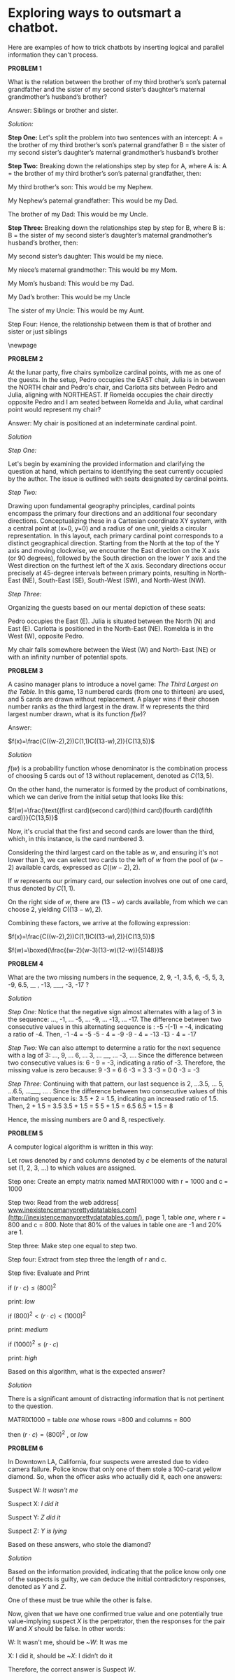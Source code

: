 # Exploring ways to outsmart a chatbot.
Here are examples of how to trick chatbots by inserting logical and parallel information they can't process.

**PROBLEM 1**

What is the relation between the brother of my third brother’s son’s paternal grandfather and the sister of my second sister’s daughter’s maternal grandmother’s husband’s brother?

Answer: Siblings or brother and sister.

*Solution:*

**Step One:**
Let's split the problem into two sentences with an intercept:
A = the brother of my third brother’s son’s paternal grandfather
B = the sister of my second sister’s daughter’s maternal grandmother’s husband’s brother

**Step Two:**
Breaking down the relationships step by step for A, where A is:
A = the brother of my third brother’s son’s paternal grandfather, then:

My third brother’s son: This would be my Nephew.

My Nephew’s paternal grandfather: This would be my Dad.

The brother of my Dad: This would be my Uncle.

**Step Three:**
Breaking down the relationships step by step for B, where B is:
B = the sister of my second sister’s daughter’s maternal grandmother’s husband’s brother, then:

My second sister’s daughter: This would be my niece.

My niece’s maternal grandmother: This would be my Mom.

My Mom’s husband: This would be my Dad.

My Dad’s brother: This would be my Uncle

The sister of my Uncle: This would be my Aunt.

Step Four:
Hence, the relationship between them is that of brother and sister or just siblings

\newpage

**PROBLEM 2**

At the lunar party, five chairs symbolize cardinal points, with me as one of the guests. In the setup, Pedro occupies the EAST chair, Julia is in between the NORTH chair and Pedro's chair, and Carlotta sits between Pedro and Julia, aligning with NORTHEAST. If Romelda occupies the chair directly opposite Pedro and I am seated between Romelda and Julia, what cardinal point would represent my chair?

Answer: My chair is positioned at an indeterminate cardinal point.

*Solution*

*Step One:*

Let's begin by examining the provided information and clarifying the question at hand, which pertains to identifying the seat currently occupied by the author. The issue is outlined with seats designated by cardinal points.

*Step Two:*

Drawing upon fundamental geography principles, cardinal points encompass the primary four directions and an additional four secondary directions. Conceptualizing these in a Cartesian coordinate XY system, with a central point at (x=0, y=0) and a radius of one unit, yields a circular representation. In this layout, each primary cardinal point corresponds to a distinct geographical direction. Starting from the North at the top of the Y axis and moving clockwise, we encounter the East direction on the X axis (or 90 degrees), followed by the South direction on the lower Y axis and the West direction on the furthest left of the X axis. Secondary directions occur precisely at 45-degree intervals between primary points, resulting in North-East (NE), South-East (SE), South-West (SW), and North-West (NW).

*Step Three:*

Organizing the guests based on our mental depiction of these seats:

Pedro occupies the East (E).
Julia is situated between the North (N) and East (E).
Carlotta is positioned in the North-East (NE).
Romelda is in the West (W), opposite Pedro.

My chair falls somewhere between the West (W) and North-East (NE) or with an infinity number of potential spots.


**PROBLEM 3**

A casino manager plans to introduce a novel game: *The Third Largest on the Table.* In this game, 13 numbered cards (from one to thirteen) are used, and 5 cards are drawn without replacement.
A player wins if their chosen number ranks as the third largest in the draw. 
If w represents the third largest number drawn, what is its function $f(w)$?

Answer: 

$f(x)=\frac{C((w-2),2))C(1,1)C((13-w),2)}{C(13,5)}$

*Solution*

$f(w)$ is a probability function whose denominator is the combination process of choosing 5 cards out of 13 without replacement, denoted as $C(13,5)$.

On the other hand, the numerator is formed by the product of combinations, which we can derive from the initial setup that looks like this:

$f(w)=\frac{\text{(first card)(second card)(third card)(fourth card)(fifth card)}}{C(13,5)}$

Now, it's crucial that the first and second cards are lower than the third, which, in this instance, is the card numbered 3.

Considering the third largest card on the table as $w$, and ensuring it's not lower than 3, we can select two cards to the left of $w$ from the pool of $(w-2)$ available cards, expressed as $C((w-2),2)$.

If $w$ represents our primary card, our selection involves one out of one card, thus denoted by $C(1,1)$.

On the right side of $w$, there are $(13-w)$ cards available, from which we can choose 2, yielding $C((13-w),2)$.

Combining these factors, we arrive at the following expression:

$f(x)=\frac{C((w-2),2))C(1,1)C((13-w),2)}{C(13,5)}$

$f(w)=\boxed{\frac{(w-2)(w-3)(13-w)(12-w)}{5148}}$


**PROBLEM 4**

What are the two missing numbers in the sequence,
2, 9, -1, 3.5, 6, -5,  5, 3, -9, 6.5, __ , -13, ___, -3, -17 ?
 
*Solution*
 
*Step One:*
Notice that the negative sign almost alternates with a lag of 3 in the sequence: ..., -1, ... -5, ... -9, ... -13, ... -17. The difference between two consecutive values in this alternating sequence is :
-5 -(-1) = -4, indicating a ratio of -4.
Then,
-1 -4 = -5
-5 - 4 = -9
-9 - 4 = -13
-13 - 4 = -17
 
*Step Two:*
We can also attempt to determine a ratio for the next sequence with a lag of 3: ..., 9, ... 6, ... 3, ... __, ... -3, .... Since the difference between two consecutive values is:
6 - 9 = -3, indicating a ratio of -3.
Therefore, the missing value is zero because:
9 -3 = 6
6 -3 = 3
3 -3 = 0
0 -3 = -3

*Step Three:*
Continuing with that pattern, our last sequence is
2, …3.5, … 5, …6.5, …___, … . Since the difference between two consecutive  values of this alternating sequence is:
3.5 + 2 = 1.5,  indicating an increased  ratio of 1.5.
Then,
2 + 1.5 = 3.5
3.5 + 1.5 = 5
5 + 1.5 = 6.5
6.5 + 1.5 = 8
 
Hence, the missing numbers are 0 and 8, respectively.

**PROBLEM 5**

A computer logical algorithm is written in this way:

Let rows denoted by *r* and columns denoted by *c* be elements of the natural set (1, 2, 3, ...) to which values are assigned.

Step one: Create an empty matrix named MATRIX1000 with r = 1000 and c = 1000

Step two: Read from the web address[ www.inexistencemanyprettydatatables.com](http://inexistencemanyprettydatatables.com/), page 1, table *one*,  where r = 800 and c = 800. Note that 80% of the values in table one are -1 and 20% are 1.

Step three: Make step one equal to step two.

Step four: Extract from step three the length of r and c.

Step five: Evaluate and Print

if $(r \cdot c) \le (800)^2$

print:  *low* 

if $(800)^2 <(r \cdot c) < (1000)^2$

print: *medium*

if $(1000)^2 \le (r \cdot c)$

print: *high*



Based on this algorithm, what is the expected answer?





*Solution*



There is a significant amount of distracting information that is not pertinent to the question.

MATRIX1000 = table *one* whose rows =800 and columns = 800

then $(r \cdot c) = (800)^2$  ,  or   *low*


**PROBLEM 6**

In Downtown LA, California, four suspects were arrested due to video camera failure. Police know that only one of them stole a 100-carat yellow diamond. So, when the officer asks who actually did it, each one answers:

Suspect W:  *It wasn't me*

Suspect X:   *I did it*

Suspect Y:   *Z did it*

Suspect Z:   *Y is lying*

Based on these answers, who stole the diamond?

*Solution*

Based on the information provided, indicating that the police know only one of the suspects is guilty, we can deduce the initial contradictory responses, denoted as *Y* and *Z*. 

One of these must be true while the other is false. 

Now, given that we have one confirmed true value and one potentially true value-implying suspect *X* is the perpetrator, then the responses for the pair *W* and *X* should be false. In other words:

W: It wasn't me, should be ~*W*: It was me

X: I did it, should be ~*X*: I didn’t do it

Therefore, the correct answer is Suspect *W*.





